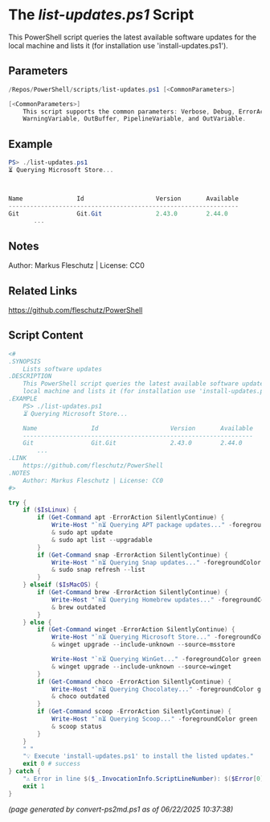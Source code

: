The *list-updates.ps1* Script
===========================

This PowerShell script queries the latest available software updates for the
local machine and lists it (for installation use 'install-updates.ps1').

Parameters
----------
```powershell
/Repos/PowerShell/scripts/list-updates.ps1 [<CommonParameters>]

[<CommonParameters>]
    This script supports the common parameters: Verbose, Debug, ErrorAction, ErrorVariable, WarningAction, 
    WarningVariable, OutBuffer, PipelineVariable, and OutVariable.
```

Example
-------
```powershell
PS> ./list-updates.ps1
⏳ Querying Microsoft Store...



Name               Id                    Version       Available
----------------------------------------------------------------
Git                Git.Git               2.43.0        2.44.0   
       ...

```

Notes
-----
Author: Markus Fleschutz | License: CC0

Related Links
-------------
https://github.com/fleschutz/PowerShell

Script Content
--------------
```powershell
<#
.SYNOPSIS
	Lists software updates
.DESCRIPTION
	This PowerShell script queries the latest available software updates for the
	local machine and lists it (for installation use 'install-updates.ps1').
.EXAMPLE
	PS> ./list-updates.ps1
	⏳ Querying Microsoft Store...

	Name               Id                    Version       Available
	----------------------------------------------------------------
	Git                Git.Git               2.43.0        2.44.0   
        ...
.LINK
	https://github.com/fleschutz/PowerShell
.NOTES
	Author: Markus Fleschutz | License: CC0
#>

try {
	if ($IsLinux) {
		if (Get-Command apt -ErrorAction SilentlyContinue) {
			Write-Host "`n⏳ Querying APT package updates..." -foregroundColor green
			& sudo apt update
			& sudo apt list --upgradable
		}
		if (Get-Command snap -ErrorAction SilentlyContinue) {
			Write-Host "`n⏳ Querying Snap updates..." -foregroundColor green
			& sudo snap refresh --list
		}
	} elseif ($IsMacOS) {
		if (Get-Command brew -ErrorAction SilentlyContinue) {
			Write-Host "`n⏳ Querying Homebrew updates..." -foregroundColor green
			& brew outdated
		}
	} else {
		if (Get-Command winget -ErrorAction SilentlyContinue) {
			Write-Host "`n⏳ Querying Microsoft Store..." -foregroundColor green
			& winget upgrade --include-unknown --source=msstore

			Write-Host "`n⏳ Querying WinGet..." -foregroundColor green
			& winget upgrade --include-unknown --source=winget
		}
		if (Get-Command choco -ErrorAction SilentlyContinue) {
			Write-Host "`n⏳ Querying Chocolatey..." -foregroundColor green
			& choco outdated
		}
		if (Get-Command scoop -ErrorAction SilentlyContinue) {
			Write-Host "`n⏳ Querying Scoop..." -foregroundColor green
			& scoop status
		}
	}
	" "
	"💡 Execute 'install-updates.ps1' to install the listed updates."
	exit 0 # success
} catch {
	"⚠️ Error in line $($_.InvocationInfo.ScriptLineNumber): $($Error[0])"
	exit 1
}
```

*(page generated by convert-ps2md.ps1 as of 06/22/2025 10:37:38)*

